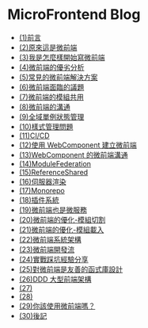 # MicroFrontend Blog

- [(1)前言](<./(1)前言.md>)
- [(2)原來這是微前端](<./(2)原來這是微前端.md>)
- [(3)我是怎麼樣開始寫微前端](<./(3)我是怎麼樣開始寫微前端.md>)
- [(4)微前端的優劣分析](<./(4)微前端的優劣分析.md>)
- [(5)常見的微前端解決方案](<./(5)常見的微前端解決方案.md>)
- [(6)微前端面臨的議題](<./(6)微前端面臨的議題.md>)
- [(7)微前端的模組共用](<./(7)微前端的模組共用.md>)
- [(8)微前端的溝通](<./(8)微前端的溝通.md>)
- [(9)全域單例狀態管理](<./(9)全域單例狀態管理.md>)
- [(10)樣式管理問題](<./(10)樣式管理問題.md>)
- [(11)CI/CD](<./(11)CI&CD.md>)
- [(12)使用 WebComponent 建立微前端](<./(12)使用WebComponent建立微前端.md>)
- [(13)WebComponent 的微前端溝通](<./(13)WebComponent的微前端溝通.md>)
- [(14)ModuleFederation](<./(14)ModuleFederation.md>)
- [(15)ReferenceShared](<./(15)ReferenceShared.md>)
- [(16)伺服器渲染](<./(16)伺服器渲染.md>)
- [(17)Monorepo](<./(17)Monorepo.md>)
- [(18)插件系統](<./(18)插件系統.md>)
- [(19)微前端也是微服務](<./(19)微前端也是微服務.md>)
- [(20)微前端的優化-模組切割](<./(20)微前端的優化-模組切割.md>)
- [(21)微前端的優化-模組載入](<./(21)微前端的優化-模組載入.md>)
- [(22)微前端系統架構](<./(22)微前端系統架構.md>)
- [(23)微前端開發流](<./(23)微前端開發流.md>)
- [(24)實戰踩坑經驗分享](<./(24)實戰踩坑經驗分享.md>)
- [(25)對微前端是友善的函式庫設計](<./(25)對微前端是友善的函式庫設計.md>)
- [(26)DDD 大型前端架構](<./(26)DDD大型前端架構.md>)
- [(27)](<./(27).md>)
- [(28)](<./(28).md>)
- [(29)你該使用微前端嗎？](<./(29)你該使用微前端嗎.md>)
- [(30)後記](<./(30)後記.md>)
